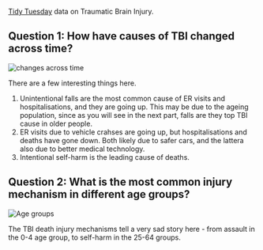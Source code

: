 [Tidy Tuesday](https://github.com/rfordatascience/tidytuesday/blob/master/data/2020/2020-03-24/readme.md) data on Traumatic Brain Injury.

## Question 1: How have causes of TBI changed across time?
![changes across time](https://github.com/EvaMurzyn/TidyTuesdays/blob/master/2020-03-17-TBI/causes_time.png) <!-- .element height="40%" width="40%" -->

There are a few interesting things here. 
1) Unintentional falls are the most common cause of ER visits and hospitalisations, and they are going up. This may be due to the ageing population, since as you will see in the next part, falls are they top TBI cause in older people.
2) ER visits due to vehicle crahses are going up, but hospitalisations and deaths have gone down. Both likely due to safer cars, and the lattera also due to better medical technology.
3) Intentional self-harm is the leading cause of deaths.

## Question 2: What is the most common injury mechanism in different age groups?

![Age groups](https://github.com/EvaMurzyn/TidyTuesdays/blob/master/2020-03-17-TBI/causes_age.png) <!-- .element height="40%" width="40%" -->

The TBI death injury mechanisms tell a very sad story here - from assault in the 0-4 age group, to self-harm in the 25-64 groups.
